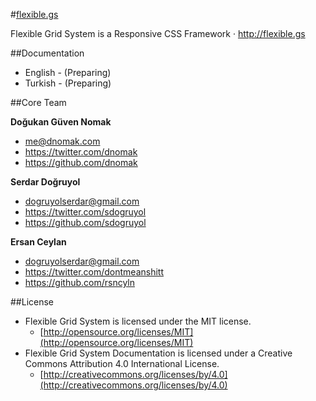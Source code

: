 #[flexible.gs](http://flexible.gs)

Flexible Grid System is a Responsive CSS Framework · http://flexible.gs

##Documentation
- English - (Preparing)
- Turkish - (Preparing)

##Core Team

**Doğukan Güven Nomak**
- me@dnomak.com
- https://twitter.com/dnomak
- https://github.com/dnomak

**Serdar Doğruyol**
- dogruyolserdar@gmail.com
- https://twitter.com/sdogruyol
- https://github.com/sdogruyol

**Ersan Ceylan**
- dogruyolserdar@gmail.com
- https://twitter.com/dontmeanshitt
- https://github.com/rsncyln

##License
- Flexible Grid System is licensed under the MIT license.
  - [http://opensource.org/licenses/MIT](http://opensource.org/licenses/MIT)
- Flexible Grid System Documentation is licensed under a Creative Commons Attribution 4.0 International License.
  - [http://creativecommons.org/licenses/by/4.0](http://creativecommons.org/licenses/by/4.0)
